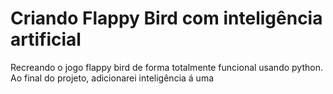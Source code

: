 # Criando Flappy Bird com inteligência artificial
 Recreando o jogo flappy bird de forma totalmente funcional usando python. Ao final do projeto, adicionarei inteligência á uma
